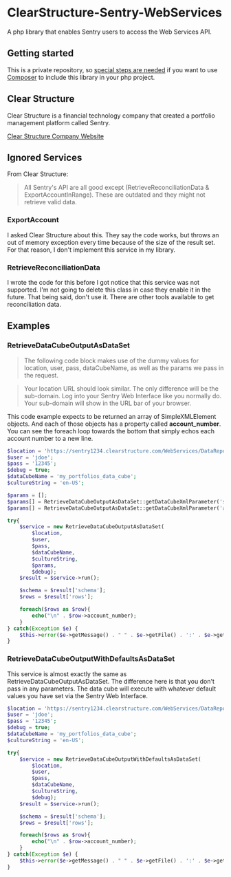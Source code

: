 # ClearStructure-Sentry-WebServices
A php library that enables Sentry users to access the Web Services API.

## Getting started
This is a private repository, so [special steps are needed](https://getcomposer.org/doc/05-repositories.md#using-private-repositories) if you want to use [Composer](https://getcomposer.org) to include this library in your php project.

## Clear Structure
Clear Structure is a financial technology company that created a portfolio management platform called Sentry.

[Clear Structure Company Website](https://clearstructure.com/)

## Ignored Services
From Clear Structure:
> All Sentry's API are all good except (RetrieveReconciliationData & ExportAccountInRange). These are outdated and they might not retrieve valid data.
### ExportAccount
I asked Clear Structure about this. They say the code works, but throws an out of memory exception every time because of the size of the result set. For that reason, I don't implement this service in my library.

### RetrieveReconciliationData 
I wrote the code for this before I got notice that this service was not supported. I'm not going to delete this class in case they enable it in the future. That being said, don't use it. There are other tools available to get reconciliation data.

## Examples

### RetrieveDataCubeOutputAsDataSet
> The following code block makes use of the dummy values for location, user, pass, dataCubeName, as well as the params we pass in the request.
 
 > Your location URL should look similar. The only difference will be the sub-domain. Log into your Sentry Web Interface like you normally do. Your sub-domain will show in the URL bar of your browser.
 
 This code example expects to be returned an array of SimpleXMLElement objects. And each of those objects has a property called **account_number**. You can see the foreach loop towards the bottom that simply echos each account number to a new line. 

```php
$location = 'https://sentry1234.clearstructure.com/WebServices/DataReporterService.asmx';
$user = 'jdoe';
$pass = '12345';
$debug = true;
$dataCubeName = 'my_portfolios_data_cube';
$cultureString = 'en-US';

$params = [];
$params[] = RetrieveDataCubeOutputAsDataSet::getDataCubeXmlParameter('start_date','1/1/2017','datetime');
$params[] = RetrieveDataCubeOutputAsDataSet::getDataCubeXmlParameter('as_of_date','1/31/2017','datetime');

try{
    $service = new RetrieveDataCubeOutputAsDataSet(
        $location,
        $user,
        $pass,
        $dataCubeName,
        $cultureString,
        $params,
        $debug);
    $result = $service->run();

    $schema = $result['schema'];
    $rows = $result['rows'];

    foreach($rows as $row){
        echo("\n" . $row->account_number);
    }
} catch(Exception $e) {
    $this->error($e->getMessage() . " " . $e->getFile() . ':' . $e->getLine());
}
```

### RetrieveDataCubeOutputWithDefaultsAsDataSet
This service is almost exactly the same as RetrieveDataCubeOutputAsDataSet. The difference here is that you don't pass in any parameters. The data cube will execute with whatever default values you have set via the Sentry Web Interface.
```php
$location = 'https://sentry1234.clearstructure.com/WebServices/DataReporterService.asmx';
$user = 'jdoe';
$pass = '12345';
$debug = true;
$dataCubeName = 'my_portfolios_data_cube';
$cultureString = 'en-US';

try{
    $service = new RetrieveDataCubeOutputWithDefaultsAsDataSet(
        $location,
        $user,
        $pass,
        $dataCubeName,
        $cultureString,
        $debug);
    $result = $service->run();

    $schema = $result['schema'];
    $rows = $result['rows'];

    foreach($rows as $row){
        echo("\n" . $row->account_number);
    }
} catch(Exception $e) {
    $this->error($e->getMessage() . " " . $e->getFile() . ':' . $e->getLine());
}
```